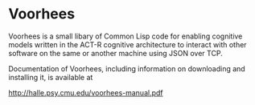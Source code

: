 Voorhees
========

Voorhees is a small libary of Common Lisp code for enabling cognitive
models written in the ACT-R cognitive architecture to interact with
other software on the same or another machine using JSON over TCP.

Documentation of Voorhees, including information on downloading and
installing it, is available at

http://halle.psy.cmu.edu/voorhees-manual.pdf




